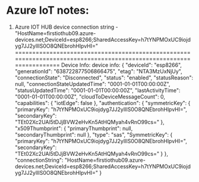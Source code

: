 

# Azure IoT notes: 
  1. Azure IOT HUB device connection string - "HostName=firstiothub09.azure-devices.net;DeviceId=esp8266;SharedAccessKey=h7tYNPMOxUC9iojdyg7JJ2yIIlS0O8QNEbrohHlpvHI="
===================================================================================================================
Device Info:
      device info: {
  "deviceId": "esp8266",
  "generationId": "638722877506866475",
  "etag": "NTA3MzUxNjUy",
  "connectionState": "Disconnected",
  "status": "enabled",
  "statusReason": null,
  "connectionStateUpdatedTime": "0001-01-01T00:00:00Z",
  "statusUpdatedTime": "0001-01-01T00:00:00Z",
  "lastActivityTime": "0001-01-01T00:00:00Z",
  "cloudToDeviceMessageCount": 0,
  "capabilities": {
    "iotEdge": false
  },
  "authentication": {
    "symmetricKey": {
      "primaryKey": "h7tYNPMOxUC9iojdyg7JJ2yIIlS0O8QNEbrohHlpvHI=",
      "secondaryKey": "TEt02Xc2UAl5tDJjBVW2eHvKn5AtHQMyah4vRnO99cs="
    },
    "x509Thumbprint": {
      "primaryThumbprint": null,
      "secondaryThumbprint": null
    },
    "type": "sas",
    "SymmetricKey": {
      "primaryKey": "h7tYNPMOxUC9iojdyg7JJ2yIIlS0O8QNEbrohHlpvHI=",
      "secondaryKey": "TEt02Xc2UAl5tDJjBVW2eHvKn5AtHQMyah4vRnO99cs="
    }
  },
  "connectionString": "HostName=firstiothub09.azure-devices.net;DeviceId=esp8266;SharedAccessKey=h7tYNPMOxUC9iojdyg7JJ2yIIlS0O8QNEbrohHlpvHI="
}
